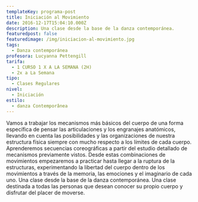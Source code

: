 ```yaml
---
templateKey: programa-post
title: Iniciación al Movimiento
date: 2016-12-17T15:04:10.000Z
description: Una clase desde la base de la danza contemporánea.
featuredpost: false
featuredimage: /img/iniciacion-al-movimiento.jpg
tags:
  - Danza contemporánea
profesora: Lucyanna Pettengill
tarifa:
  - 1 CURSO 1 X A LA SEMANA (2H)
  - 2x a La Semana
tipo:
  - Clases Regulares
nivel:
  - Iniciación
estilo:
  - danza Contemporânea
---
```


Vamos a trabajar los mecanismos más básicos del cuerpo de una forma específica de pensar las articulaciones y los engranajes anatómicos, llevando en cuenta las posibilidades y las organizaciones de nuestra estructura física siempre con mucho respecto a los límites de cada cuerpo.
Aprenderemos secuencias coreográficas a partir del estudio detallado de mecanismos previamente vistos. Desde estas combinaciones de movimientos empezaremos a practicar hasta llegar a la ruptura de la estructuras, experimentando la libertad del cuerpo dentro de los movimientos a través de la memoria, las emociones y el imaginario de cada uno.
Una clase desde la base de la danza contemporánea.
Una clase destinada a todas las personas que desean conocer su propio cuerpo y disfrutar del placer de moverse.
